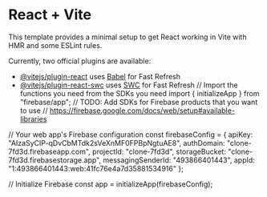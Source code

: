 # React + Vite

This template provides a minimal setup to get React working in Vite with HMR and some ESLint rules.

Currently, two official plugins are available:

- [@vitejs/plugin-react](https://github.com/vitejs/vite-plugin-react/blob/main/packages/plugin-react/README.md) uses [Babel](https://babeljs.io/) for Fast Refresh
- [@vitejs/plugin-react-swc](https://github.com/vitejs/vite-plugin-react-swc) uses [SWC](https://swc.rs/) for Fast Refresh
// Import the functions you need from the SDKs you need
import { initializeApp } from "firebase/app";
// TODO: Add SDKs for Firebase products that you want to use
// https://firebase.google.com/docs/web/setup#available-libraries

// Your web app's Firebase configuration
const firebaseConfig = {
  apiKey: "AIzaSyCIP-qDvCbMTdk2sVeXnMF0FPBpNgtuAE8",
  authDomain: "clone-7fd3d.firebaseapp.com",
  projectId: "clone-7fd3d",
  storageBucket: "clone-7fd3d.firebasestorage.app",
  messagingSenderId: "493866401443",
  appId: "1:493866401443:web:41fc76e4a7d35881534916"
};

// Initialize Firebase
const app = initializeApp(firebaseConfig);